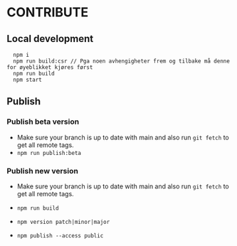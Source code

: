# CONTRIBUTE

## Local development

```
  npm i
  npm run build:csr // Pga noen avhengigheter frem og tilbake må denne for øyeblikket kjøres først
  npm run build
  npm start
```

## Publish

### Publish beta version

-   Make sure your branch is up to date with main and also run `git fetch` to get all remote tags.
-   `npm run publish:beta`

### Publish new version

-   Make sure your branch is up to date with main and also run `git fetch` to get all remote tags.

-   `npm run build`
-   `npm version patch|minor|major`
-   `npm publish --access public`
